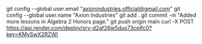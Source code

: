 git config --global user.email "axionindustries.official@gmail.com"
git config --global user.name "Axion Industries"
git add .
git commit -m "Added more lessons in Algebra 2 Honors page."
git push origin main
curl -X POST https://api.render.com/deploy/srv-d2af26je5dus73cplfc0?key=KMySwX2RZWI
